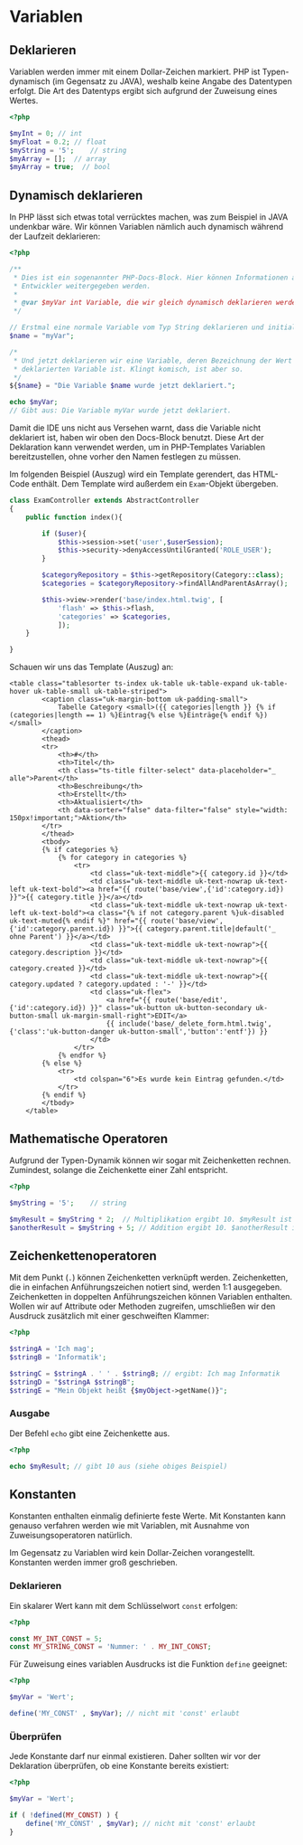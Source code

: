 # Variablen

## Deklarieren

Variablen werden immer mit einem Dollar-Zeichen markiert. PHP ist Typen-dynamisch (im Gegensatz zu JAVA),
weshalb keine Angabe des Datentypen erfolgt. Die Art des Datentyps ergibt sich aufgrund der
Zuweisung eines Wertes.

````php
<?php

$myInt = 0; // int
$myFloat = 0.2; // float
$myString = '5';    // string
$myArray = [];  // array
$myArray = true;  // bool
````

## Dynamisch deklarieren

In PHP lässt sich etwas total verrücktes machen, was zum Beispiel in JAVA undenkbar wäre.
Wir können Variablen nämlich auch dynamisch während der Laufzeit deklarieren:

````php
<?php

/**
 * Dies ist ein sogenannter PHP-Docs-Block. Hier können Informationen an die
 * Entwickler weitergegeben werden.
 * 
 * @var $myVar int Variable, die wir gleich dynamisch deklarieren werden.
 */

// Erstmal eine normale Variable vom Typ String deklarieren und initialisieren.
$name = "myVar";

/*
 * Und jetzt deklarieren wir eine Variable, deren Bezeichnung der Wert der zuvor
 * deklarierten Variable ist. Klingt komisch, ist aber so. 
 */ 
${$name} = "Die Variable $name wurde jetzt deklariert.";

echo $myVar;
// Gibt aus: Die Variable myVar wurde jetzt deklariert.
````

Damit die IDE uns nicht aus Versehen warnt, dass die Variable nicht deklariert ist,
haben wir oben den Docs-Block benutzt. Diese Art der Deklaration kann verwendet werden,
um in PHP-Templates Variablen bereitzustellen, ohne vorher den Namen festlegen zu müssen.

Im folgenden Beispiel (Auszug) wird ein Template gerendert, das HTML-Code enthält. Dem Template
wird außerdem ein ``Exam``-Objekt übergeben.

````php
class ExamController extends AbstractController
{
    public function index(){

        if ($user){
            $this->session->set('user',$userSession);
            $this->security->denyAccessUntilGranted('ROLE_USER');
        }

        $categoryRepository = $this->getRepository(Category::class);
        $categories = $categoryRepository->findAllAndParentAsArray();

        $this->view->render('base/index.html.twig', [
            'flash' => $this->flash,
            'categories' => $categories,
            ]);
    }

}
````

Schauen wir uns das Template (Auszug) an:

````twig
<table class="tablesorter ts-index uk-table uk-table-expand uk-table-hover uk-table-small uk-table-striped">
        <caption class="uk-margin-bottom uk-padding-small">
            Tabelle Category <small>({{ categories|length }} {% if (categories|length == 1) %}Eintrag{% else %}Einträge{% endif %})</small>
        </caption>
        <thead>
        <tr>
            <th>#</th>
            <th>Titel</th>
            <th class="ts-title filter-select" data-placeholder="_ alle">Parent</th>
            <th>Beschreibung</th>
            <th>Erstellt</th>
            <th>Aktualisiert</th>
            <th data-sorter="false" data-filter="false" style="width: 150px!important;">Aktion</th>
        </tr>
        </thead>
        <tbody>
        {% if categories %}
            {% for category in categories %}
                <tr>
                    <td class="uk-text-middle">{{ category.id }}</td>
                    <td class="uk-text-middle uk-text-nowrap uk-text-left uk-text-bold"><a href="{{ route('base/view',{'id':category.id}) }}">{{ category.title }}</a></td>
                    <td class="uk-text-middle uk-text-nowrap uk-text-left uk-text-bold"><a class="{% if not category.parent %}uk-disabled uk-text-muted{% endif %}" href="{{ route('base/view',{'id':category.parent.id}) }}">{{ category.parent.title|default('_ ohne Parent') }}</a></td>
                    <td class="uk-text-middle uk-text-nowrap">{{ category.description }}</td>
                    <td class="uk-text-middle uk-text-nowrap">{{ category.created }}</td>
                    <td class="uk-text-middle uk-text-nowrap">{{ category.updated ? category.updated : '-' }}</td>
                    <td class="uk-flex">
                        <a href="{{ route('base/edit',{'id':category.id}) }}" class="uk-button uk-button-secondary uk-button-small uk-margin-small-right">EDIT</a>
                        {{ include('base/_delete_form.html.twig',{'class':'uk-button-danger uk-button-small','button':'entf'}) }}
                    </td>
                </tr>
            {% endfor %}
        {% else %}
            <tr>
                <td colspan="6">Es wurde kein Eintrag gefunden.</td>
            </tr>
        {% endif %}
        </tbody>
    </table>
````

## Mathematische Operatoren

Aufgrund der Typen-Dynamik können wir sogar mit Zeichenketten rechnen. Zumindest, solange die
Zeichenkette einer Zahl entspricht.

````php
<?php

$myString = '5';    // string

$myResult = $myString * 2;  // Multiplikation ergibt 10. $myResult ist vom Typ int
$anotherResult = $myString + 5; // Addition ergibt 10. $anotherResult ist vom Typ int
````

## Zeichenkettenoperatoren

Mit dem Punkt (``.``) können Zeichenketten verknüpft werden. Zeichenketten, die in einfachen
Anführungszeichen notiert sind, werden 1:1 ausgegeben. Zeichenketten in doppelten Anführungszeichen
können Variablen enthalten. Wollen wir auf Attribute oder Methoden zugreifen, umschließen
wir den Ausdruck zusätzlich mit einer geschweiften Klammer:

````php
<?php

$stringA = 'Ich mag';
$stringB = 'Informatik';

$stringC = $stringA . ' ' . $stringB; // ergibt: Ich mag Informatik
$stringD = "$stringA $stringB";
$stringE = "Mein Objekt heißt {$myObject->getName()}";
````

### Ausgabe

Der Befehl ``echo`` gibt eine Zeichenkette aus.

````php
<?php

echo $myResult; // gibt 10 aus (siehe obiges Beispiel)
````

## Konstanten

Konstanten enthalten einmalig definierte feste Werte. Mit Konstanten kann genauso verfahren
werden wie mit Variablen, mit Ausnahme von Zuweisungsoperatoren natürlich.

Im Gegensatz zu Variablen wird kein Dollar-Zeichen vorangestellt. Konstanten werden immer groß
geschrieben.

### Deklarieren

Ein skalarer Wert kann mit dem Schlüsselwort ``const`` erfolgen:

````php
<?php

const MY_INT_CONST = 5;
const MY_STRING_CONST = 'Nummer: ' . MY_INT_CONST;
````

Für Zuweisung eines variablen Ausdrucks ist die Funktion ``define`` geeignet:

`````php
<?php

$myVar = 'Wert';

define('MY_CONST' , $myVar); // nicht mit 'const' erlaubt
`````

### Überprüfen

Jede Konstante darf nur einmal existieren. Daher sollten wir vor der Deklaration überprüfen,
ob eine Konstante bereits existiert:

`````php
<?php

$myVar = 'Wert';

if ( !defined(MY_CONST) ) {
    define('MY_CONST' , $myVar); // nicht mit 'const' erlaubt
}
`````


